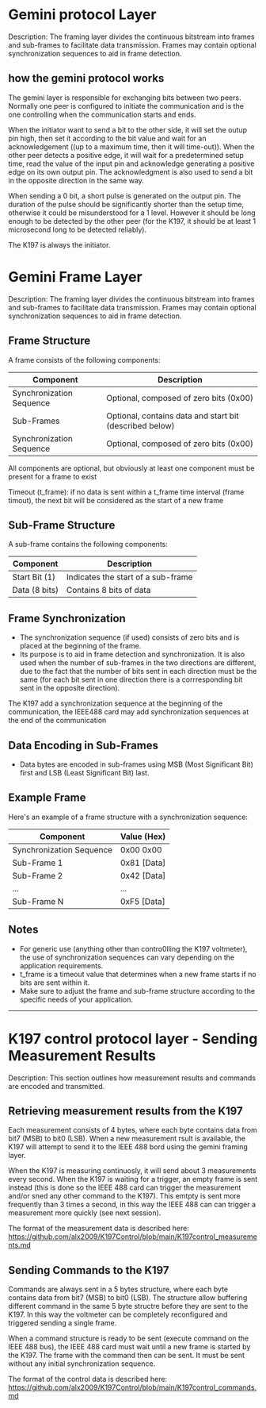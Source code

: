 # Gemini protocol Layer
Description: The framing layer divides the continuous bitstream into frames and sub-frames to facilitate data transmission. Frames may contain optional synchronization sequences to aid in frame detection.

## how the gemini protocol works
The gemini layer is responsible for exchanging bits between two peers. Normally one peer is configured to initiate the communication and is the one controlling when the communication starts and ends. 

When the initiator want to send a bit to the other side, it will set the outup pin high, then set it according to the bit value and wait for an acknowledgement ((up to a maximum time, then it will time-out)). When the other peer detects a positive edge, it will wait for a predetermined setup time, read the value of the input pin and acknowledge generating a positive edge on its own output pin. The acknowledgment is also used to send a bit in the opposite direction in the same way.

When sending a 0 bit, a short pulse is generated on the output pin. The duration of the pulse should be significantly shorter than the setup time, otherwise it could be misunderstood for a 1 level. However it should be long enough to be detected by the other peer (for the K197, it should be at least 1 microsecond long to be detected reliably).

The K197 is always the initiator.

# Gemini Frame Layer

Description: The framing layer divides the continuous bitstream into frames and sub-frames to facilitate data transmission. Frames may contain optional synchronization sequences to aid in frame detection.

## Frame Structure

A frame consists of the following components:

| Component                   | Description                                          |
|-----------------------------|------------------------------------------------------|
| Synchronization Sequence    | Optional, composed of zero bits (0x00)              |
| Sub-Frames                  | Optional, contains data and start bit (described below)       |
| Synchronization Sequence    | Optional, composed of zero bits (0x00)              |

All components are optional, but obviously at least one component must be present for a frame to exist

Timeout (t_frame): if no data is sent within a t_frame time interval (frame timout), the next bit will be considered as the start of a new frame


## Sub-Frame Structure

A sub-frame contains the following components:

| Component            | Description                        |
|----------------------|------------------------------------|
| Start Bit (1)        | Indicates the start of a sub-frame |
| Data (8 bits)        | Contains 8 bits of data            |

## Frame Synchronization

- The synchronization sequence (if used) consists of zero bits and is placed at the beginning of the frame.
- Its purpose is to aid in frame detection and synchronization. It is also used when the number of sub-frames in the two directions are different, due to the fact that the number of bits sent in each direction must be the same (for each bit sent in one direction there is a corrresponding bit sent in the opposite direction). 

The K197 add a synchronization sequence at the beginning of the communication, the IEEE488 card may add synchronization sequences at the end of the communication 

## Data Encoding in Sub-Frames

- Data bytes are encoded in sub-frames using MSB (Most Significant Bit) first and LSB (Least Significant Bit) last.

## Example Frame

Here's an example of a frame structure with a synchronization sequence:

| Component                   | Value (Hex) |
|-----------------------------|-------------|
| Synchronization Sequence    | 0x00 0x00   |
| Sub-Frame 1                | 0x81 [Data] |
| Sub-Frame 2                | 0x42 [Data] |
| ...                         | ...         |
| Sub-Frame N                | 0xF5 [Data] |

## Notes

- For generic use (anything other than contro0lling the K197 voltmeter), the use of synchronization sequences can vary depending on the application requirements.
- t_frame is a timeout value that determines when a new frame starts if no bits are sent within it.
- Make sure to adjust the frame and sub-frame structure according to the specific needs of your application.

--------------------------------------------------------------------------------
# K197 control protocol layer - Sending Measurement Results

Description: This section outlines how measurement results and commands are encoded and transmitted. 

## Retrieving measurement results from the K197

Each measurement consists of 4 bytes, where each byte contains data from bit7 (MSB) to bit0 (LSB). When a new measurement rsult is available, the K197 will attempt to send it to the IEEE 488 bord using the gemini framing layer.

When the K197 is measuring continuosly, it will send about 3 measurements every second. When the K197 is waiting for a trigger, an empty frame is sent instead (this is done so the IEEE 488 card can trigger the measurement and/or sned any other command to the K197). This emtpty is sent more frequently than 3 times a second, in this way the IEEE 488 can can trigger a measurement more quickly (see next session).

The format of the measurement data is described here: https://github.com/alx2009/K197Control/blob/main/K197control_measurements.md

## Sending Commands to the K197

Commands are always sent in a 5 bytes structure, where each byte contains data from bit7 (MSB) to bit0 (LSB). The structure allow buffering different command in the same 5 byte structre before they are sent to the K197. In this way the voltmeter can be completely reconfigured and triggered sending a single frame. 

When a command structure is ready to be sent (execute command on the IEEE 488 bus), the IEEE 488 card must wait until a new frame is started by the K197. The frame with the command then can be sent. It must be sent without any initial synchronization sequence.

The format of the control data is described here: https://github.com/alx2009/K197Control/blob/main/K197control_commands.md


